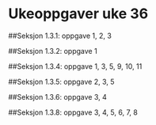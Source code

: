 # Ukeoppgaver uke 36

##Seksjon 1.3.1: 
oppgave 1, 2, 3

##Seksjon 1.3.2: 
oppgave 1

##Seksjon 1.3.4: 
oppgave 1, 3, 5, 9, 10, 11

##Seksjon 1.3.5: 
oppgave 2, 3, 5

##Seksjon 1.3.6: 
oppgave 3, 4

##Seksjon 1.3.8: 
oppgave 3, 4, 5, 6, 7, 8
